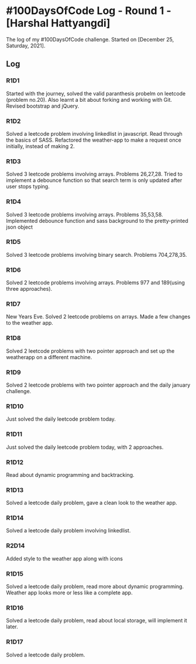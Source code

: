 # #100DaysOfCode Log - Round 1 - [Harshal Hattyangdi]

The log of my #100DaysOfCode challenge. Started on [December 25, Saturday, 2021].

## Log

### R1D1

Started with the journey, solved the valid paranthesis probelm on leetcode (problem no.20). Also learnt a bit about forking and working with Git. Revised bootstrap and jQuery.

### R1D2

Solved a leetcode problem involving linkedlist in javascript. Read through the basics of SASS. Refactored the weather-app to make a request once initially, instead of making 2.

### R1D3

Solved 3 leetcode problems involving arrays. Problems 26,27,28. Tried to implement a debounce function so that search term is only updated after user stops typing.

### R1D4

Solved 3 leetcode problems involving arrays. Problems 35,53,58. Implemented debounce function and sass background to the pretty-printed json object

### R1D5

Solved 3 leetcode problems involving binary search. Problems 704,278,35.

### R1D6

Solved 2 leetcode problems involving arrays. Problems 977 and 189(using three approaches).

### R1D7

New Years Eve. Solved 2 leetcode problems on arrays. Made a few changes to the weather app.

### R1D8

Solved 2 leetcode problems with two pointer approach and set up the weatherapp on a different machine.

### R1D9

Solved 2 leetcode problems with two pointer approach and the daily january challenge.

### R1D10

Just solved the daily leetcode problem today.

### R1D11

Just solved the daily leetcode problem today, with 2 approaches.

### R1D12

Read about dynamic programming and backtracking.

### R1D13

Solved a leetcode daily problem, gave a clean look to the weather app.

### R1D14

Solved a leetcode daily problem involving linkedlist.

### R2D14

Added style to the weather app along with icons

### R1D15

Solved a leetcode daily problem, read more about dynamic programming. Weather app looks more or less like a complete app.

### R1D16

Solved a leetcode daily problem, read about local storage, will implement it later.

### R1D17

Solved a leetcode daily problem.
